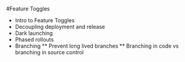 #Feature Toggles

* Intro to Feature Toggles
* Decoupling deployment and release
* Dark launching
* Phased rollouts
* Branching
** Prevent long lived branches
** Branching in code vs branching in source control
